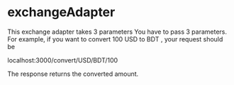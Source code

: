 # exchangeAdapter

This exchange adapter takes 3 parameters
You have to pass 3 parameters.
For example, if you want to convert 100 USD to BDT , your request should be
 
localhost:3000/convert/USD/BDT/100

The response returns the converted amount.
